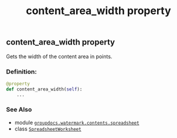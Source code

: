 ﻿---
title: content_area_width property
second_title: GroupDocs.Watermark for Python via .NET API References
description: 
type: docs
url: /python-net/groupdocs.watermark.contents.spreadsheet/spreadsheetworksheet/content_area_width/
is_root: false
weight: 140
---

## content_area_width property


Gets the width of the content area in points.
### Definition:
```python
@property
def content_area_width(self):
    ...
```

### See Also
* module [`groupdocs.watermark.contents.spreadsheet`](../../)
* class [`SpreadsheetWorksheet`](/watermark/python-net/groupdocs.watermark.contents.spreadsheet/spreadsheetworksheet)
